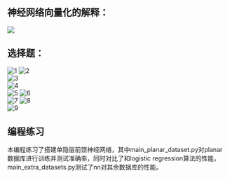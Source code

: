 
 ## 神经网络向量化的解释：
 ![](https://github.com/Hosea1/learn_python/blob/master/DeepLearning_wu/week-three/image/c2894cd5gy1fmst6qwtl4j21h00smqlx.jpg)

## 选择题：
![1](https://github.com/Hosea1/learn_python/blob/master/DeepLearning_wu/week-three/image/c2894cd5gy1fmt8ave454j20se0nwmz4.jpg)
![2](https://github.com/Hosea1/learn_python/blob/master/DeepLearning_wu/week-three/image/c2894cd5gy1fmt8b9279kj20nw0mljtb.jpg)  
![3](https://github.com/Hosea1/learn_python/blob/master/DeepLearning_wu/week-three/image/c2894cd5ly1fmt8blhjbcj20m90cjq4c.jpg)  
![4](https://github.com/Hosea1/learn_python/blob/master/DeepLearning_wu/week-three/image/c2894cd5ly1fmt8bvjlyoj20nb0fct9n.jpg)  
![5](https://github.com/Hosea1/learn_python/blob/master/DeepLearning_wu/week-three/image/c2894cd5ly1fmt8c5148zj20lp0fejtf.jpg)
![6](https://github.com/Hosea1/learn_python/blob/master/DeepLearning_wu/week-three/image/c2894cd5ly1fmt8cdk4oyj20l40bcgna.jpg)  
![7](https://github.com/Hosea1/learn_python/blob/master/DeepLearning_wu/week-three/image/c2894cd5ly1fmt8clm86pj20m10esgnx.jpg)
![8](https://github.com/Hosea1/learn_python/blob/master/DeepLearning_wu/week-three/image/c2894cd5ly1fmt8d2geykj20mg0ogmyn.jpg)  
![9](https://github.com/Hosea1/learn_python/blob/master/DeepLearning_wu/week-three/image/c2894cd5ly1fmt8dcsxwuj20m209xjrv.jpg)

## 编程练习

本编程练习了搭建单隐层前馈神经网络，其中main_planar_dataset.py对planar数据库进行训练并测试准确率，同时对比了和logistic regression算法的性能，main_extra_datasets.py测试了nn对其余数据库的性能。
